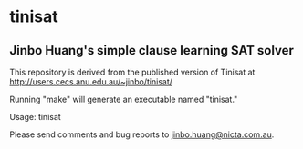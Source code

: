 # tinisat

## Jinbo Huang's simple clause learning SAT solver

This repository is derived from the published version of Tinisat at
http://users.cecs.anu.edu.au/~jinbo/tinisat/

Running "make" will generate an executable named "tinisat."

Usage: tinisat <cnf-file>

Please send comments and bug reports to jinbo.huang@nicta.com.au.
